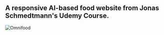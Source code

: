 ## A responsive AI-based food website from Jonas Schmedtmann's Udemy Course.

![Omnifood](/responsive_omnifood/img/Omnifoodpage.png)

